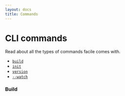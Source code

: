 ```yaml
---
layout: docs
title: Commands
---
```


# CLI commands

Read about all the types of commands facile comes with.

-   [`build`](/cli/commands#build)
-   [`init`](/cli/commands#init)
-   [`version`](/cli/commands#version)
-   [`--watch`](/cli/commands#watch)

### Build
